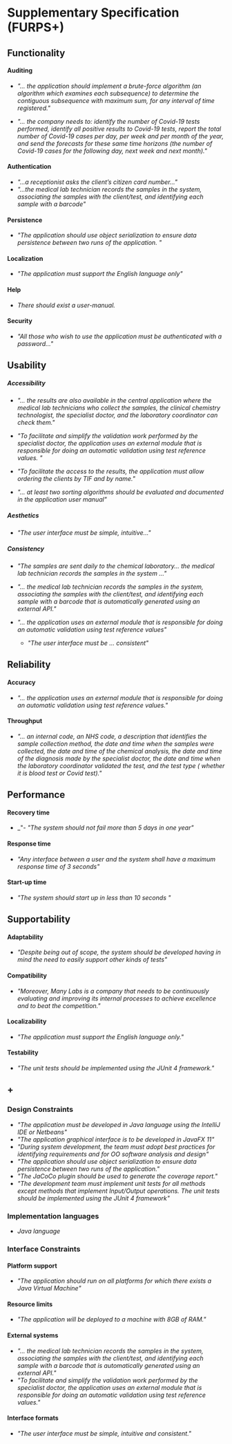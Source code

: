 # Supplementary Specification (FURPS+)

## Functionality

#### Auditing

- _"... the application should implement a brute-force algorithm (an algorithm which examines each subsequence) to
  determine the contiguous subsequence with maximum sum, for any interval of time registered."_

- _"... the company needs to: identify the number of Covid-19 tests performed, identify all positive results to Covid-19
  tests, report the total number of Covid-19 cases per day, per week and per month of the year, and send the forecasts
  for these same time horizons (the number of Covid-19 cases for the following day, next week and next month)."_

#### Authentication

- _"...a receptionist asks the client’s citizen card number..."_
- _"...the medical lab technician records the samples in the system, associating the samples with the client/test, and
  identifying each sample with a barcode"_

#### Persistence

- _"The application should use object serialization to ensure data persistence between two runs of the application.
  "_

#### Localization

- _"The application must support the English language only"_

#### Help

- _There should exist a user-manual._

#### Security

- _"All those who wish to use the application must be authenticated with a password..."_

## Usability

##### Accessibility

- _"... the results are also available in the central application where the medical lab technicians who collect the
  samples, the clinical chemistry technologist, the specialist doctor, and the laboratory coordinator can check them."_

- _"To facilitate and simplify the validation work performed by the specialist doctor, the application uses an external
  module that is responsible for doing an automatic validation using test reference values. "_
- _"To facilitate the access to the results, the application must allow ordering the clients by TIF and by name."_
- _"... at least two sorting algorithms should be evaluated and documented in the application user manual"_

##### Aesthetics

- _"The user interface must be simple, intuitive..."_

##### Consistency

- _"The samples are sent daily to the chemical laboratory... the medical lab technician records the samples in the
  system ..."_

- _"... the medical lab technician records the samples in the system, associating the samples with the client/test, and
  identifying each sample with a barcode that is automatically generated using an external API."_

- _"... the application uses an external module that is responsible for doing an automatic validation using test
  reference values"_
    - _"The user interface must be ... consistent"_

## Reliability

#### Accuracy

- _"... the application uses an external module that is responsible for doing an automatic validation using test
  reference values."_

#### Throughput

- _"... an internal code, an NHS code, a description that identifies the sample collection method, the date and time
  when the samples were collected, the date and time of the chemical analysis, the date and time of the diagnosis made
  by the specialist doctor, the date and time when the laboratory coordinator validated the test, and the test type (
  whether it is blood test or Covid test)."_

## Performance

#### Recovery time

- _"- _"The system should not fail more than 5 days in one year"_

#### Response time

- _"Any interface between a user and the system shall have a maximum response time of 3 seconds"_

#### Start-up time

- _"The system should start up in less than 10 seconds "_

## Supportability

#### Adaptability

- _"Despite being out of scope, the system should be developed having in mind the need to easily support other kinds of
  tests"_

#### Compatibility

- _"Moreover, Many Labs is a company that needs to be continuously evaluating and improving its internal processes to
  achieve excellence and to beat the competition."_

#### Localizability

- _"The application must support the English language only."_

#### Testability

- _"The unit tests should be implemented using the JUnit 4 framework."_

## +

### Design Constraints

- _"The application must be developed in Java language using the IntelliJ IDE or Netbeans"_
- _"The application graphical interface is to be developed in JavaFX 11"_
- _"During system development, the team must adopt best practices for identifying requirements and for OO software
  analysis and design"_
- _"The application should use object serialization to ensure data persistence between two runs of the application."_
- _"The JaCoCo plugin should be used to generate the coverage report."_
- _"The development team must implement unit tests for all methods except methods that implement Input/Output
  operations. The unit tests should be implemented using the JUnit 4 framework"_

### Implementation languages

- _Java language_

### Interface Constraints

#### Platform support

- _"The application should run on all platforms for which there exists a Java Virtual Machine"_

#### Resource limits

- _"The application will be deployed to a machine with 8GB of RAM."_

#### External systems

- _"... the medical lab technician records the samples in the system, associating the samples with the client/test, and
  identifying each sample with a barcode that is automatically generated using an external API."_
- _"To facilitate and simplify the validation work performed by the specialist doctor, the application uses an external
  module that is responsible for doing an automatic validation using test reference values."_

#### Interface formats

- _"The user interface must be simple, intuitive and consistent."_
